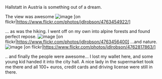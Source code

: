 Hallstatt in Austria is something out of a dream.

The view was awesome
![image](https://farm5.static.flickr.com/4120/4763454922_ed92c97094.jpg)
[on flickr|https://www.flickr.com/photos/jdlrobson/4763454922/]

... as was the hiking. I went off on my own into alpine forests and found perfect repose.
![image](https://farm5.static.flickr.com/4140/4763456400_70c73659a8.jpg)
[on flickr|https://www.flickr.com/photos/jdlrobson/4763456400]
...and nature.
![image](https://farm5.static.flickr.com/4141/4762817863_5f505972aa.jpg)
[on flickr|https://www.flickr.com/photos/jdlrobson/4762817863/]

.. and finally the people were awesome...
I lost my wallet here, and some young kid handed it into the city hall. A nice lady in the supermarket took me there and all 100+ euros, credit cards and driving license were still in there.


